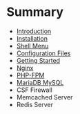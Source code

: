 # Summary

* [Introduction](README.md)
* [Installation](installation.md)
* [Shell Menu](shell_menu.md)
* [Configuration Files](configuration_files.md)
* [Getting Started](getting_started.md)
* [Nginx](nginx.md)
* [PHP-FPM](php-fpm.md)
* [MariaDB MySQL](mariadb_mysql.md)
* CSF Firewall
* Memcached Server
* Redis Server


